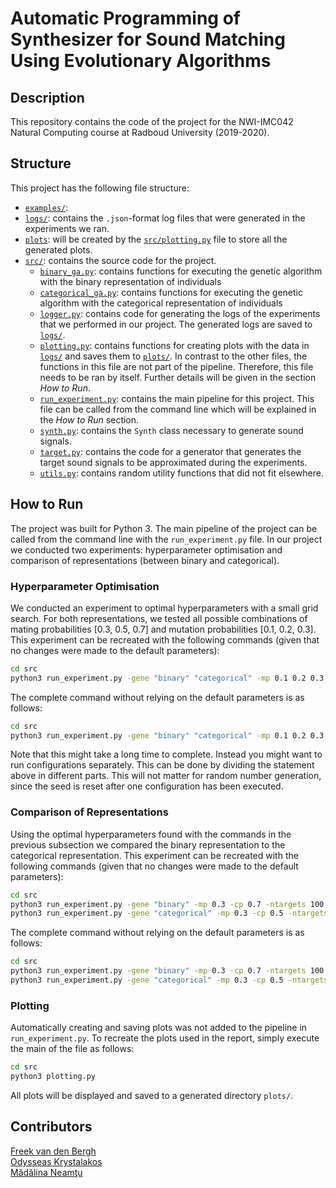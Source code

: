 # Automatic Programming of Synthesizer for Sound Matching Using Evolutionary Algorithms

## Description
This repository contains the code of the project for the NWI-IMC042
Natural Computing course at Radboud University (2019-2020).

## Structure
This project has the following file structure:
* [`examples/`](examples/): 
* [`logs/`](logs/): contains the `.json`-format log files that were generated in the experiments we ran.
* [`plots`](plots/): will be created by the [`src/plotting.py`](src/plotting.py) file to store all the generated plots.
* [`src/`](src/): contains the source code for the project.
  * [`binary_ga.py`](src/binary_ga.py): contains functions for executing the genetic algorithm with the binary representation of individuals
  * [`categorical_ga.py`](src/categorical_ga.py): contains functions for executing the genetic algorithm with the categorical representation of individuals
  * [`logger.py`](src/logger.py): contains code for generating the logs of the experiments that we performed in our project. The generated logs are saved to [`logs/`](logs/).
  * [`plotting.py`](src/plotting.py): contains functions for creating plots with the data in [`logs/`](logs/) and saves them to [`plots/`](plots/). In contrast to the other files, the functions in this file are not part of the pipeline. Therefore, this file needs to be ran by itself. Further details will be given in the section _How to Run_.
  * [`run_experiment.py`](src/run_experiment.py): contains the main pipeline for this project. This file can be called from the command line which will be explained in the _How to Run_ section.
  * [`synth.py`](src/synth.py): contains the `Synth` class necessary to generate sound signals.
  * [`target.py`](src/target.py): contains the code for a generator that generates the target sound signals to be approximated during the experiments.
  * [`utils.py`](src/utils.py): contains random utility functions that did not fit elsewhere.

## How to Run
The project was built for Python 3. The main pipeline of the project can be called from the command line with the `run_experiment.py` file. In our project we conducted two experiments: hyperparameter optimisation and comparison of representations (between binary and categorical).

### Hyperparameter Optimisation
We conducted an experiment to optimal hyperparameters with a small grid search. For both representations, we tested all possible combinations of mating probabilities [0.3, 0.5, 0.7] and mutation probabilities [0.1, 0.2, 0.3]. This experiment can be recreated with the following commands (given that no changes were made to the default parameters):
```bash
cd src
python3 run_experiment.py -gene "binary" "categorical" -mp 0.1 0.2 0.3 -cp 0.3 0.5 0.7 
```
The complete command without relying on the default parameters is as follows:
```bash
cd src
python3 run_experiment.py -gene "binary" "categorical" -mp 0.1 0.2 0.3 -cp 0.3 0.5 0.7 -es 2 -ts 1337 -e 10 -p 50 -g 30 -t 3 -ntargets 20 -nruns 5
```
Note that this might take a long time to complete. Instead you might want to run configurations separately. This can be done by dividing the statement above in different parts. This will not matter for random number generation, since the seed is reset after one configuration has been executed.

### Comparison of Representations
Using the optimal hyperparameters found with the commands in the previous subsection we compared the binary representation to the categorical representation. This experiment can be recreated with the following commands (given that no changes were made to the default parameters):
```bash
cd src
python3 run_experiment.py -gene "binary" -mp 0.3 -cp 0.7 -ntargets 100 -ts 2
python3 run_experiment.py -gene "categorical" -mp 0.3 -cp 0.5 -ntargets 100 -ts 2
```
The complete command without relying on the default parameters is as follows:
```bash
cd src
python3 run_experiment.py -gene "binary" -mp 0.3 -cp 0.7 -ntargets 100 -ts 2 -es 2 -e 10 -p 50 -g 30 -t 3 -nruns 5
python3 run_experiment.py -gene "categorical" -mp 0.3 -cp 0.5 -ntargets 100 -ts 2 -es 2 -e 10 -p 50 -g 30 -t 3 -nruns 5
```

### Plotting
Automatically creating and saving plots was not added to the pipeline in `run_experiment.py`. To recreate the plots used in the report, simply execute the main of the file as follows:
```bash
cd src
python3 plotting.py
```
All plots will be displayed and saved to a generated directory `plots/`.

## Contributors
[Freek van den Bergh](https://github.com/fbergh)<br>
[Odysseas Krystalakos](https://github.com/OdysseasKr)<br>
[Mădălina Neamţu]()